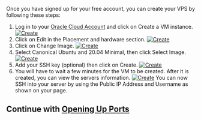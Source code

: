 Once you have signed up for your free account, you can create your VPS by following these steps:
1. Log in to your [Oracle Cloud Account](https://cloud.oracle.com/) and click on Create a VM instance.
[![Create](https://github.com/mochman/Bypass_CGNAT/raw/main/Oracle%20Cloud/images/create_01_arrow.png)](https://github.com/mochman/Bypass_CGNAT/raw/main/Oracle%20Cloud/images/create_01_arrow.png)
2. Click on Edit in the Placement and hardware section.
[![Create](https://github.com/mochman/Bypass_CGNAT/raw/main/Oracle%20Cloud/images/create_02_arrow.png)](https://github.com/mochman/Bypass_CGNAT/raw/main/Oracle%20Cloud/images/create_02_arrow.png)
3. Click on Change Image.
[![Create](https://github.com/mochman/Bypass_CGNAT/raw/main/Oracle%20Cloud/images/create_03_arrow.png)](https://github.com/mochman/Bypass_CGNAT/raw/main/Oracle%20Cloud/images/create_03_arrow.png)
4. Select Canonical Ubuntu and 20.04 Minimal, then click Select Image.
[![Create](https://github.com/mochman/Bypass_CGNAT/raw/main/Oracle%20Cloud/images/create_04_arrow.png)](https://github.com/mochman/Bypass_CGNAT/raw/main/Oracle%20Cloud/images/create_04_arrow.png)
5. Add your SSH key (optional) then click on Create.
[![Create](https://github.com/mochman/Bypass_CGNAT/raw/main/Oracle%20Cloud/images/create_05_arrow.png)](https://github.com/mochman/Bypass_CGNAT/raw/main/Oracle%20Cloud/images/create_05_arrow.png)
6. You will have to wait a few minutes for the VM to be created.  After it is created, you can view the servers information.
[![Create](https://github.com/mochman/Bypass_CGNAT/raw/main/Oracle%20Cloud/images/instance_01.png)](https://github.com/mochman/Bypass_CGNAT/raw/main/Oracle%20Cloud/images/instance_01.png)
You can now SSH into your server by using the Public IP Address and Username as shown on your page.

## Continue with [Opening Up Ports](Oracle-Cloud--(Opening-Up-Ports))